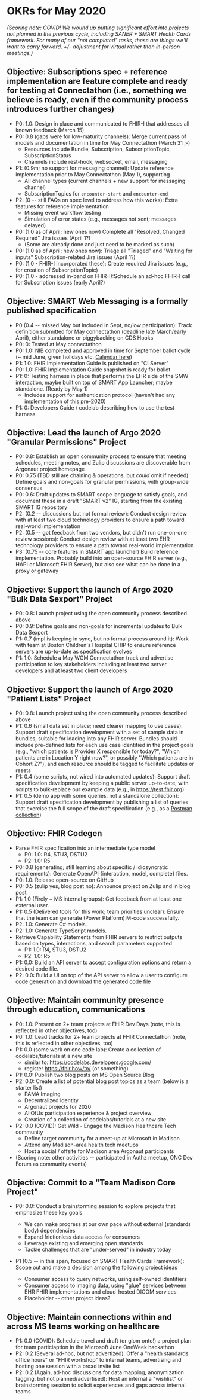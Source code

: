 # OKRs for May 2020

*(Scoring note: COVID! We wound up putting significant effort into projects not planned in the previous cycle, including SANER + SMART Health Cards framework. For many of our "not completed" tasks, these are things we'll want to carry forward, +/- adjustment for virtual rather than in-person meetings.)*


## Objective: Subscriptions spec + reference implementation are feature complete and ready for testing at Connectathon (i.e., something we believe is ready, even if the community process introduces further changes)
* P0: 1.0: Design in place and communicated to FHIR-I that addresses all known feedback (March 15)
* P0: 0.8 (gaps were for low-maturity channels): Merge current pass of models and documentation in time for May Connectathon (March 31 ;-)
    * Resources include Bundle, Subscription, SubscriptionTopic, SubscriptionStatus
    * Channels include rest-hook, websocket, email, messaging
* P1: (0.9m; no support for messaging channel): Update reference implementation prior to May Connectathon (May 1), supporting
    * All channel types (current channels + new support for messaging channel)
    * SubscriptionTopics for `encounter-start` and `encounter-end`
* P2: (0 -- still FAQs on spec level to address how this works): Extra features for reference implementation
    * Missing event workflow testing
    * Simulation of error states (e.g., messages not sent; messages delayed)
* P0: (1.0 as of April; new ones now) Complete all "Resolved, Changed Required" Jira issues (April 1?)
    * (Some are already done and just need to be marked as such)
* P0: (1.0 as of April; new ones now): Triage all "Triaged" and "Waiting for inputs" Subscription-related Jira issues (April 1?)
* P0: (1.0 - FHIR-I incorporated these): Create required Jira issues (e.g., for creation of SubscriptionTopic)
* P0: (1.0 - addressed in-band on FHIR-I):Schedule an ad-hoc FHIR-I call for Subscription issues (early April?)


## Objective: SMART Web Messaging is a formally published specification
* P0 (0.4 -- missed May but included in Sept, no/low participation): Track definition submitted for May connectathon (deadline late March/early April), either standalone or piggybacking on CDS Hooks
* P0: 0: Tested at May connectathon
* P0: 1.0: NIB completed and approved in time for September ballot cycle (~ mid June, given holidays etc. [Calendar here](https://confluence.hl7.org/display/HL7/HL7+Calendars#a024f57c-d5fc-4f39-8b26-bf9f1e280100-35717170))
* P1: 1.0: FHIR Implementation Guide is published on "CI Server"
* P0: 1.0: FHIR Implementation Guide snapshot is ready for ballot
* P1: 0: Testing harness in place that performs the EHR side of the SMW interaction, maybe built on top of SMART App Launcher; maybe standalone. (Ready by May 1)
    * Includes support for authentication protocol (haven't had any implementation of this pre-2020)
* P1: 0: Developers Guide / codelab describing how to use the test harness


## Objective: Lead the launch of Argo 2020 "Granular Permissions" Project
* P0: 0.8: Establish an open community process to ensure that meeting schedules, meeting notes, and Zulip discussions are discoverable from Argonaut project homepage
* P0: 0.75 (TBD still are chaining & operations, but *could* omit if needed): Define goals and non-goals for granular permissions, with group-wide consensus
* P0: 0.6: Draft updates to SMART scope language to satisfy goals, and document these in a draft "SMART v2" IG, starting from the existing SMART IG repository
* P2: (0.2 -- discussions but not formal review): Conduct design review with at least two cloud technology providers to ensure a path toward real-world implementation
* P2: (0.5 -- got feedback from two vendors, but didn't run one-on-one review sessions): Conduct design review with at least two EHR technology providers to ensure a path toward real-world implementation
* P3: (0.75 -- core features in SMART app launcher) Build reference implementation. Probably build into an open-source FHIR server (e.g., HAPI or Microsoft FHIR Server), but also see what can be done in a proxy or gateway


## Objective: Support the launch of Argo 2020 "Bulk Data $export" Project
* P0: 0.8: Launch project using the open community process described above
* P0: 0.9: Define goals and non-goals for incremental updates to Bulk Data $export
* P1: 0.7 (impl is keeping in sync, but no formal process around it): Work with team at Boston Children's Hospital CHIP to ensure reference servers are up-to-date as specification evolves
* P1: 1.0: Schedule a May WGM Connectathon track and advertise participation to key stakeholders including at least two server developers and at least two client developers


## Objective: Support the launch of Argo 2020 "Patient Lists" Project
* P0: 0.8: Launch project using the open community process described above
* P1: 0.6 (small data set in place; need clearer mapping to use cases): Support draft specification development with a set of sample data in bundles, suitable for loading into any FHIR server. Bundles should include pre-defined lists for each use case identified in the project goals (e.g., "which patients is Provider X responsible for today?", "Which patients are in Location Y right now?", or possibly "Which patients are in Cohort Z?"), and each resource should be tagged to facilitate updates or resets
* P1: 0.4 (some scripts, not wired into automated updates): Support draft specification development by keeping a public server up-to-date, with scripts to bulk-replace our example data (e.g., in https://test.fhir.org)
* P1: 0.5 (demo app with some queries, not a standalone collection): Support draft specification development by publishing a list of queries that exercise the full scope of the draft specification (e.g., as a [Postman collection](https://blog.postman.com/2015/07/02/introducing-postman-collection-format-schema/))


## Objective: FHIR Codegen
* Parse FHIR specification into an intermediate type model
    * P0: 1.0: R4, STU3, DSTU2
    * P2: 1.0: R5
* P0: 0.8 (generating; still learning about specific / idiosyncratic requirements): Generate OpenAPI {interaction, model, complete} files.
* P0: 1.0: Release open-source on GitHub
* P0: 0.5 (zulip yes, blog post no): Announce project on Zulip and in blog post
* P1: 1.0 (Firely + MS internal groups): Get feedback from at least one external user. 
* P1: 0.5 (Delivered tools for this work; team priorities unclear): Ensure that the team can generate (Power Platform) M-code successfully.
* P2: 1.0: Generate C# models.
* P2: 1.0: Generate TypeScript models.
* Retrieve Capability Statements from FHIR servers to restrict outputs based on types, interactions, and search parameters supported
    * P1: 1.0: R4, STU3, DSTU2
    * P2: 1.0: R5
* P1: 0.0: Build an API server to accept configuration options and return a desired code file.
* P2: 0.0: Build a UI on top of the API server to allow a user to configure code generation and download the generated code file


## Objective: Maintain community presence through education, communications
* P0: 1.0: Present on 2+ team projects at FHIR Dev Days (note, this is reflected in other objectives, too)
* P0: 1.0: Lead tracks for 2+ team projects at FHIR Connectathon (note, this is reflected in other objectives, too)
* P1: 0.0 (some work on one code lab): Create a collection of codelabs/tutorials at a new site
    * similar to: https://codelabs.developers.google.com/
    * register https://fhir.how/to/ (or something)
* P1: 0.0: Publish two blog posts on MS Open Source Blog
* P2: 0.0: Create a list of potential blog post topics as a team (below is a starter list)
    * PAMA Imaging
    * Decentralized Identity
    * Argonaut projects for 2020
    * AllOfUs participation experience & project overview
    * Creation of a collection of codelabs/tutorials at a new site
* P2: 0.0 (COVID): Get Wild - Engage the Madison Healthcare Tech community
    * Define target community for a meet-up at Microsoft in Madison
    * Attend any Madison-area health tech meetups
    * Host a social / offsite for Madison area Argonaut participants
* (Scoring note: other activities -- participated in Authz meetup, ONC Dev Forum as community events)


## Objective: Commit to a "Team Madison Core Project"
* P0: 0.0: Conduct a brainstorming session to explore projects that emphasize these key goals
    * We can make progress at our own pace without external (standards body) dependencies
    * Expand frictionless data access for consumers
    * Leverage existing and emerging open standards
    * Tackle challenges that are "under-served" in industry today

* P1 (0.5 -- in this span, focused on SMART Health Cards Framework): Scope out and make a decision among the following project ideas
    * Consumer access to query networks, using self-owned identifiers
    * Consumer access to imaging data, using "glue" services between EHR FHIR implementations and cloud-hosted DICOM services
    * Placeholder -- other project ideas?


## Objective: Maintain connections within and across MS teams working on healthcare 
* P1: 0.0 (COVID): Schedule travel and draft (or glom onto!) a project plan for team particiaption in the Microsoft June OneWeek hackathon
* P2: 0.2 (Several ad-hoc, but not advertized): Offer a "health standards office hours" or "FHIR workshop" to internal teams, advertising and hosting one session with a broad invite list
* P2: 0.2 (Again, ad-hoc discussions for data mapping, anonymization tagging, but not planned/advertised): Host an internal a "wishlist" or brainstorming session to solicit experiences and gaps across internal teams
